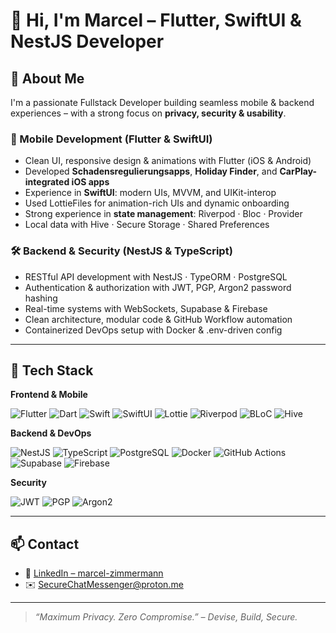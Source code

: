 # 👋 Hi, I'm Marcel – Flutter, SwiftUI & NestJS Developer

## 🚀 About Me

I'm a passionate Fullstack Developer building seamless mobile & backend experiences – with a strong focus on **privacy, security & usability**.

### 📱 Mobile Development (Flutter & SwiftUI)

- Clean UI, responsive design & animations with Flutter (iOS & Android)
- Developed **Schadensregulierungsapps**, **Holiday Finder**, and **CarPlay-integrated iOS apps**
- Experience in **SwiftUI**: modern UIs, MVVM, and UIKit-interop
- Used LottieFiles for animation-rich UIs and dynamic onboarding
- Strong experience in **state management**: Riverpod · Bloc · Provider
- Local data with Hive · Secure Storage · Shared Preferences

### 🛠 Backend & Security (NestJS & TypeScript)

- RESTful API development with NestJS · TypeORM · PostgreSQL
- Authentication & authorization with JWT, PGP, Argon2 password hashing
- Real-time systems with WebSockets, Supabase & Firebase
- Clean architecture, modular code & GitHub Workflow automation
- Containerized DevOps setup with Docker & .env-driven config

---

## 🧰 Tech Stack

**Frontend & Mobile**

![Flutter](https://img.shields.io/badge/Flutter-02569B?style=flat&logo=flutter&logoColor=white)
![Dart](https://img.shields.io/badge/Dart-0175C2?style=flat&logo=dart&logoColor=white)
![Swift](https://img.shields.io/badge/Swift-FA7343?style=flat&logo=swift&logoColor=white)
![SwiftUI](https://img.shields.io/badge/SwiftUI-0A84FF?style=flat&logo=apple&logoColor=white)
![Lottie](https://img.shields.io/badge/Lottie-FC7303?style=flat&logo=lottie&logoColor=white)
![Riverpod](https://img.shields.io/badge/Riverpod-0E9F6E?style=flat&logo=pub&logoColor=white)
![BLoC](https://img.shields.io/badge/BLoC-52B788?style=flat&logo=pub&logoColor=white)
![Hive](https://img.shields.io/badge/Hive-FFC107?style=flat&logo=hive&logoColor=white)

**Backend & DevOps**

![NestJS](https://img.shields.io/badge/NestJS-E0234E?style=flat&logo=nestjs&logoColor=white)
![TypeScript](https://img.shields.io/badge/TypeScript-3178C6?style=flat&logo=typescript&logoColor=white)
![PostgreSQL](https://img.shields.io/badge/PostgreSQL-336791?style=flat&logo=postgresql&logoColor=white)
![Docker](https://img.shields.io/badge/Docker-2496ED?style=flat&logo=docker&logoColor=white)
![GitHub Actions](https://img.shields.io/badge/GitHub_Actions-2088FF?style=flat&logo=github-actions&logoColor=white)
![Supabase](https://img.shields.io/badge/Supabase-3ECF8E?style=flat&logo=supabase&logoColor=white)
![Firebase](https://img.shields.io/badge/Firebase-FFCA28?style=flat&logo=firebase&logoColor=black)

**Security**

![JWT](https://img.shields.io/badge/JWT-black?style=flat&logo=jsonwebtokens&logoColor=white)
![PGP](https://img.shields.io/badge/PGP-8B0000?style=flat&logo=gnuprivacyguard&logoColor=white)
![Argon2](https://img.shields.io/badge/Argon2-36454F?style=flat&logoColor=white)

---

## 📫 Contact

- 🔗 [LinkedIn – marcel-zimmermann](https://www.linkedin.com/in/marcel-zimmermann-bb8802211/)
- ✉️ SecureChatMessenger@proton.me

---

> *“Maximum Privacy. Zero Compromise.” – Devise, Build, Secure.*
